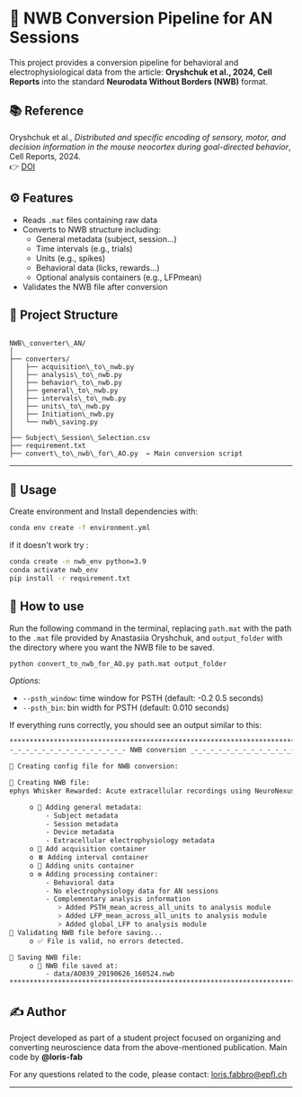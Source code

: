 
# 🧠 NWB Conversion Pipeline for AN Sessions

This project provides a conversion pipeline for behavioral and electrophysiological data from the article: **Oryshchuk et al., 2024, Cell Reports** into the standard **Neurodata Without Borders (NWB)** format.

## 📚 Reference

Oryshchuk et al., *Distributed and specific encoding of sensory, motor, and decision information in the mouse neocortex during goal-directed behavior*, Cell Reports, 2024.  
👉 [DOI](https://doi.org/10.1016/j.celrep.2023.113618)



## ⚙️ Features

- Reads `.mat` files containing raw data  
- Converts to NWB structure including:
  - General metadata (subject, session…)
  - Time intervals (e.g., trials)
  - Units (e.g., spikes)
  - Behavioral data (licks, rewards…)
  - Optional analysis containers (e.g., LFPmean)
- Validates the NWB file after conversion



## 📁 Project Structure

```

NWB\_converter\_AN/
│
├── converters/
│   ├── acquisition\_to\_nwb.py
│   ├── analysis\_to\_nwb.py
│   ├── behavior\_to\_nwb.py
│   ├── general\_to\_nwb.py
│   ├── intervals\_to\_nwb.py
│   ├── units\_to\_nwb.py
│   ├── Initiation\_nwb.py
│   └── nwb\_saving.py
│
├── Subject\_Session\_Selection.csv 
├── requirement.txt
├── convert\_to\_nwb\_for\_AO.py  ← Main conversion script

````

---

## 🚀 Usage

Create environment and Install dependencies with:
```bash
conda env create -f environment.yml
```

if it doesn't work try : 
```bash
conda create -n nwb_env python=3.9
conda activate nwb_env
pip install -r requirement.txt
```





## 🧩 How to use
Run the following command in the terminal, replacing `path.mat` with the path to the `.mat` file provided by Anastasiia Oryshchuk, and `output_folder` with the directory where you want the NWB file to be saved.

```bash
python convert_to_nwb_for_AO.py path.mat output_folder
```
*Options:*

* `--psth_window`: time window for PSTH (default: -0.2 0.5 seconds)
* `--psth_bin`: bin width for PSTH (default: 0.010 seconds)


If everything runs correctly, you should see an output similar to this:


```bash
**************************************************************************
-_-_-_-_-_-_-_-_-_-_-_-_-_-_- NWB conversion _-_-_-_-_-_-_-_-_-_-_-_-_-_-_

📃 Creating config file for NWB conversion:

📑 Creating NWB file:
ephys Whisker Rewarded: Acute extracellular recordings using NeuroNexus single-shank 32-channel probes. Bandpass filtered (0.3 Hz – 7.5 kHz), amplified and digitized at 30 kHz (CerePlex M32, Blackrock). Data recorded via CerePlex Direct system.

     o 📌 Adding general metadata:
         - Subject metadata
         - Session metadata
         - Device metadata
         - Extracellular electrophysiology metadata
     o 📶 Add acquisition container
     o ⏸️ Adding interval container  
     o 🧠 Adding units container  
     o ⚙️ Adding processing container:
         - Behavioral data
         - No electrophysiology data for AN sessions
         - Complementary analysis information
            > Added PSTH_mean_across_all_units to analysis module
            > Added LFP_mean_across_all_units to analysis module
            > Added global_LFP to analysis module
🔎 Validating NWB file before saving...
     o ✅ File is valid, no errors detected.

💾 Saving NWB file:
     o 📂 NWB file saved at:
         - data/AO039_20190626_160524.nwb
**************************************************************************
```




## ✍️ Author

Project developed as part of a student project focused on organizing and converting neuroscience data from the above-mentioned publication.
Main code by **@loris-fab**

For any questions related to the code, please contact: loris.fabbro@epfl.ch


---


